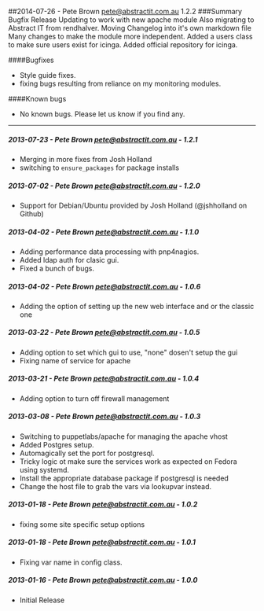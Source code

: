 ##2014-07-26 - Pete Brown <pete@abstractit.com.au> 1.2.2
###Summary
Bugfix Release
Updating to work with new apache module
Also migrating to Abstract IT from rendhalver.
Moving Changelog into it's own markdown file
Many changes to make the module more independent.
Added a users class to make sure users exist for icinga.
Added official repository for icinga.

####Bugfixes
- Style guide fixes.
- fixing bugs resulting from reliance on my monitoring modules.

####Known bugs
* No known bugs. Please let us know if you find any.

---
##### 2013-07-23 - Pete Brown <pete@abstractit.com.au> - 1.2.1

 * Merging in more fixes from Josh Holland
 * switching to `ensure_packages` for package installs

##### 2013-07-02 - Pete Brown <pete@abstractit.com.au> - 1.2.0

 * Support for Debian/Ubuntu provided by  Josh Holland (@jshholland on Github)
 
##### 2013-04-02 - Pete Brown <pete@abstractit.com.au> - 1.1.0

 * Adding performance data processing with pnp4nagios.
 * Added ldap auth for clasic gui.
 * Fixed a bunch of bugs.

##### 2013-04-02 - Pete Brown <pete@abstractit.com.au> - 1.0.6

 * Adding the option of setting up the new web interface and or the classic one

##### 2013-03-22 - Pete Brown <pete@abstractit.com.au> - 1.0.5

 * Adding option to set which gui to use, "none" dosen't setup the gui
 * Fixing name of service for apache


##### 2013-03-21 - Pete Brown <pete@abstractit.com.au> - 1.0.4

 * Adding option to turn off firewall management

##### 2013-03-08 - Pete Brown <pete@abstractit.com.au> - 1.0.3

 * Switching to puppetlabs/apache for managing the apache vhost
 * Added Postgres setup.
 * Automagically set the port for postgresql.
 * Tricky logic ot make sure the services work as expected on Fedora using systemd.
 * Install the appropriate database package if postgresql is needed
 * Change the host file to grab the vars via lookupvar instead.

##### 2013-01-18 - Pete Brown <pete@abstractit.com.au> - 1.0.2

 * fixing some site specific setup options

##### 2013-01-18 - Pete Brown <pete@abstractit.com.au> - 1.0.1

 * Fixing var name in config class.

##### 2013-01-16 - Pete Brown <pete@abstractit.com.au> - 1.0.0

 * Initial Release

